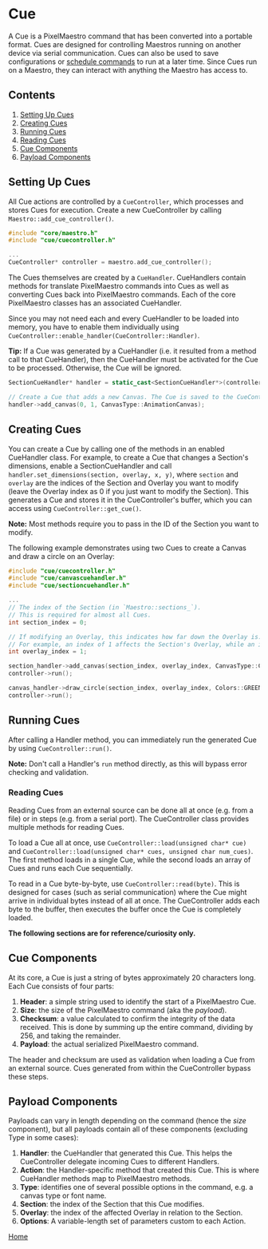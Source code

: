 # Cue
A Cue is a PixelMaestro command that has been converted into a portable format. Cues are designed for controlling Maestros running on another device via serial communication. Cues can also be used to save configurations or [schedule commands](show.md) to run at a later time. Since Cues run on a Maestro, they can interact with anything the Maestro has access to.

## Contents
1. [Setting Up Cues](#setting-up-cues)
2. [Creating Cues](#creating-cues)
3. [Running Cues](#running-cues)
4. [Reading Cues](#reading-cues)
5. [Cue Components](#cue-components)
6. [Payload Components](#payload-components)

## Setting Up Cues
All Cue actions are controlled by a `CueController`, which processes and stores Cues for execution. Create a new CueController by calling `Maestro::add_cue_controller()`.

```c++
#include "core/maestro.h"
#include "cue/cuecontroller.h"

...
CueController* controller = maestro.add_cue_controller();
```

The Cues themselves are created by a `CueHandler`. CueHandlers contain methods for translate PixelMaestro commands into Cues as well as converting Cues back into PixelMaestro commands. Each of the core PixelMaestro classes has an associated CueHandler.

Since you may not need each and every CueHandler to be loaded into memory, you have to enable them individually using `CueController::enable_handler(CueController::Handler)`.

**Tip:** If a Cue was generated by a CueHandler (i.e. it resulted from a method call to that CueHandler), then the CueHandler must be activated for the Cue to be processed. Otherwise, the Cue will be ignored.

```c++
SectionCueHandler* handler = static_cast<SectionCueHandler*>(controller->enable_handler(CueController::Handler::SectionHandler));

// Create a Cue that adds a new Canvas. The Cue is saved to the CueController.
handler->add_canvas(0, 1, CanvasType::AnimationCanvas);
```

## Creating Cues
You can create a Cue by calling one of the methods in an enabled CueHandler class. For example, to create a Cue that changes a Section's dimensions, enable a SectionCueHandler and call `handler.set_dimensions(section, overlay, x, y)`, where `section` and `overlay` are the indices of the Section and Overlay you want to modify (leave the Overlay index as 0 if you just want to modify the Section). This generates a Cue and stores it in the CueController's buffer, which you can access using `CueController::get_cue()`.

**Note:** Most methods require you to pass in the ID of the Section you want to modify.

The following example demonstrates using two Cues to create a Canvas and draw a circle on an Overlay:
```c++
#include "cue/cuecontroller.h"
#include "cue/canvascuehandler.h"
#include "cue/sectioncuehandler.h"

...
// The index of the Section (in `Maestro::sections_`).
// This is required for almost all Cues.
int section_index = 0;

// If modifying an Overlay, this indicates how far down the Overlay is.
// For example, an index of 1 affects the Section's Overlay, while an index of 2 affects the Overlay's Overlay.
int overlay_index = 1;

section_handler->add_canvas(section_index, overlay_index, CanvasType::ColorCanvas);
controller->run();

canvas_handler->draw_circle(section_index, overlay_index, Colors::GREEN, 5, 5, 2, true);
controller->run();
```

## Running Cues
After calling a Handler method, you can immediately run the generated Cue by using `CueController::run()`.

**Note:** Don't call a Handler's `run` method directly, as this will bypass error checking and validation.

### Reading Cues
Reading Cues from an external source can be done all at once (e.g. from a file) or in steps (e.g. from a serial port). The CueController class provides multiple methods for reading Cues.

To load a Cue all at once, use `CueController::load(unsigned char* cue)` and `CueController::load(unsigned char* cues, unsigned char num_cues)`. The first method loads in a single Cue, while the second loads an array of Cues and runs each Cue sequentially.

To read in a Cue byte-by-byte, use `CueController::read(byte)`. This is designed for cases (such as serial communication) where the Cue might arrive in individual bytes instead of all at once. The CueController adds each byte to the buffer, then executes the buffer once the Cue is completely loaded.

**The following sections are for reference/curiosity only.**

## Cue Components
At its core, a Cue is just a string of bytes approximately 20 characters long. Each Cue consists of four parts:

1. **Header**: a simple string used to identify the start of a PixelMaestro Cue.
2. **Size**: the size of the PixelMaestro command (aka the _payload_).
3. **Checksum**: a value calculated to confirm the integrity of the data received. This is done by summing up the entire command, dividing by 256, and taking the remainder.
4. **Payload**: the actual serialized PixelMaestro command.

The header and checksum are used as validation when loading a Cue from an external source. Cues generated from within the CueController bypass these steps.

## Payload Components
Payloads can vary in length depending on the command (hence the _size_ component), but all payloads contain all of these components (excluding Type in some cases):

1. **Handler**: the CueHandler that generated this Cue. This helps the CueController delegate incoming Cues to different Handlers.
2. **Action**: the Handler-specific method that created this Cue. This is where CueHandler methods map to PixelMaestro methods.
3. **Type**: identifies one of several possible options in the command, e.g. a canvas type or font name.
4. **Section**: the index of the Section that this Cue modifies.
4. **Overlay**: the index of the affected Overlay in relation to the Section.
5. **Options**: A variable-length set of parameters custom to each Action.

[Home](README.md)
